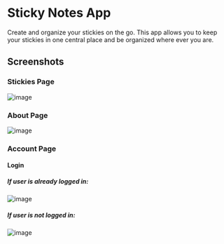 # Sticky Notes App
Create and organize your stickies on the go. This app allows you to keep your stickies in one central place and be organized where ever you are.

## Screenshots 

### Stickies Page
![image](https://user-images.githubusercontent.com/74829200/138073540-3f8b2677-0aef-441d-b98a-9674cfc7d3c1.png)

### About Page
![image](https://user-images.githubusercontent.com/74829200/138073660-82c0bb2a-5fe4-4ec8-aa27-4ad24386e4fb.png)


### Account Page

#### Login
##### If user is already logged in:

![image](https://user-images.githubusercontent.com/74829200/138074124-abaaf232-79c9-4ba9-99cd-f431edb38543.png)


##### If user is not logged in:
![image](https://user-images.githubusercontent.com/74829200/138074271-7679d3f1-93c4-4d43-9cc4-e54657eabe8f.png)

